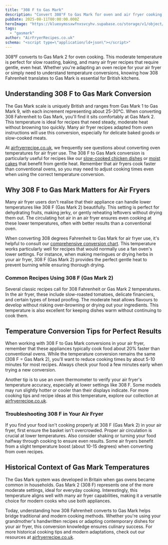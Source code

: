 ```yaml
---
title: "308 F to Gas Mark"
description: "Convert 308°F to Gas Mark for oven and air fryer cooking. Learn the exact Gas Mark equivalent and handy conversion tips for perfect results every time."
pubDate: 2025-08-11T00:00:00.000Z
heroImage: "https://klueoymssxwfnxsvcyhv.supabase.co/storage/v1/object/public/md/308-f-to-gas-mark-084df55b.png"
tags:
  - "gasmark"
author: "AirFryerRecipes.co.uk"
schema: "<script type=\"application/ld+json\"></script>"
---
```


<p>308°F converts to Gas Mark 2 for oven cooking. This moderate temperature is perfect for slow roasting, baking, and many air fryer recipes that require gentle, even heat. Whether you're adapting an oven recipe for your air fryer or simply need to understand temperature conversions, knowing how 308 Fahrenheit translates to Gas Mark is essential for British kitchens.</p>

<h2>Understanding 308 F to Gas Mark Conversion</h2>
<p>The Gas Mark scale is uniquely British and ranges from Gas Mark 1 to Gas Mark 9, with each increment representing about 25-30°C. When converting 308 Fahrenheit to Gas Mark, you'll find it sits comfortably at Gas Mark 2. This temperature is ideal for recipes that need steady, moderate heat without browning too quickly. Many air fryer recipes adapted from oven instructions will use this conversion, especially for delicate baked goods or slow-cooked meats.</p>
<p>At <a href=https://www.airfryerrecipe.co.uk>airfryerrecipe.co.uk</a>, we frequently see questions about converting oven temperatures for air fryer use. The 308 F to Gas Mark conversion is particularly useful for recipes like our <a href=https://www.airfryerrecipe.co.uk/recipe-category/chicken>slow-cooked chicken dishes</a> or <a href=https://www.airfryerrecipe.co.uk/recipe-category/cakes>moist cakes</a> that benefit from gentle heat. Remember that air fryers cook faster than conventional ovens, so you may need to adjust cooking times even when using the correct temperature conversion.</p>

<h2>Why 308 F to Gas Mark Matters for Air Fryers</h2>
<p>Many air fryer users don't realise that their appliance can handle lower temperatures like 308 F (Gas Mark 2) beautifully. This setting is perfect for dehydrating fruits, making jerky, or gently reheating leftovers without drying them out. The circulating hot air in an air fryer ensures even cooking at these lower temperatures, often with better results than a conventional oven.</p>
<p>When converting 308 degrees Fahrenheit to Gas Mark for air fryer use, it's helpful to consult our <a href=https://www.airfryerrecipe.co.uk/air-fryer-conversion-chart>comprehensive conversion chart</a>. This temperature works particularly well for recipes that would normally use a fan oven's lower settings. For instance, when making meringues or drying herbs in your air fryer, 308 F (Gas Mark 2) provides the perfect gentle heat to prevent burning while ensuring thorough drying.</p>

<h3>Common Recipes Using 308 F (Gas Mark 2)</h3>
<p>Several classic recipes call for 308 Fahrenheit or Gas Mark 2 temperatures. In the air fryer, these include slow-roasted tomatoes, delicate financiers, and certain types of bread proofing. The moderate heat allows flavours to develop without risking over-browning or drying out your ingredients. This temperature is also excellent for keeping dishes warm without continuing to cook them.</p>

<h2>Temperature Conversion Tips for Perfect Results</h2>
<p>When working with 308 F to Gas Mark conversions in your air fryer, remember that these appliances typically cook food about 20% faster than conventional ovens. While the temperature conversion remains the same (308 F = Gas Mark 2), you'll want to reduce cooking times by about 5-10 minutes for most recipes. Always check your food a few minutes early when trying a new conversion.</p>
<p>Another tip is to use an oven thermometer to verify your air fryer's temperature accuracy, especially at lower settings like 308 F. Some models may run slightly hotter or cooler than their displays indicate. For more cooking tips and recipe ideas at this temperature, explore our collection at <a href=https://www.airfryerrecipe.co.uk/recipes>airfryerrecipe.co.uk</a>.</p>

<h3>Troubleshooting 308 F in Your Air Fryer</h3>
<p>If you find your food isn't cooking properly at 308 F (Gas Mark 2) in your air fryer, first ensure the basket isn't overcrowded. Proper air circulation is crucial at lower temperatures. Also consider shaking or turning your food halfway through cooking to ensure even results. Some air fryers benefit from a slight temperature boost (about 10-15 degrees) when converting from oven recipes.</p>

<h2>Historical Context of Gas Mark Temperatures</h2>
<p>The Gas Mark system was developed in Britain when gas ovens became common in households. Gas Mark 2 (308 F) represents one of the more moderate settings, ideal for everyday cooking. Interestingly, this temperature aligns well with many air fryer capabilities, making it a versatile choice for modern cooks who use both appliances.</p>
<p>Today, understanding how 308 Fahrenheit converts to Gas Mark helps bridge traditional and modern cooking methods. Whether you're using your grandmother's handwritten recipes or adapting contemporary dishes for your air fryer, this conversion knowledge ensures culinary success. For more historical cooking tips and modern adaptations, check out our resources at <a href=https://www.airfryerrecipe.co.uk>airfryerrecipe.co.uk</a>.</p>